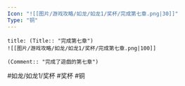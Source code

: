 ```yaml
---
Icon: "![[图片/游戏攻略/如龙/如龙1/奖杯/完成第七章.png|30]]"
Type: "铜"
---
```

```ad-common-bronze-trophy
title: (Title:: "完成第七章")
![[图片/游戏攻略/如龙/如龙1/奖杯/完成第七章.png|100]]

(Comment:: "完成了遊戲的第七章")
```

#如龙/如龙1/奖杯 #奖杯 #铜
